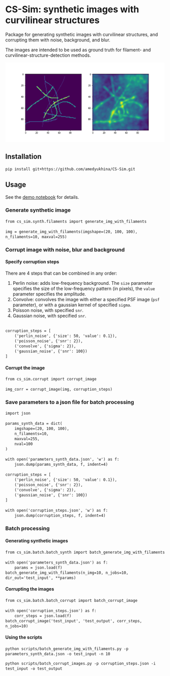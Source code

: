 # CS-Sim: synthetic images with curvilinear structures

Package for generating synthetic images with curvilinear structures, and corrupting them with noise, background, and
blur.

The images are intended to be used as ground truth for filament- and curvilinear-structure-detection methods.

<img src="img/example.png" width="500">

## Installation

```angular2html
pip install git+https://github.com/amedyukhina/CS-Sim.git
```

## Usage

See the [demo notebook](demo.ipynb) for details.

### Generate synthetic image

```
from cs_sim.synth.filaments import generate_img_with_filaments

img = generate_img_with_filaments(imgshape=(20, 100, 100), n_filaments=10, maxval=255)
```

### Corrupt image with noise, blur and background

#### Specify corruption steps

There are 4 steps that can be combined in any order:

1. Perlin noise: adds low-frequency background. The `size` parameter specifies the size of the low-frequency pattern (in
   pixels), the `value` parameter specifies the amplitude.
2. Convolve: convolves the image with either a specified PSF image (`psf` parameter), or with a gaussian kernel of
   specified `sigma`.
3. Poisson noise, with specified `snr`.
4. Gaussian noise, with specified `snr`.

```

corruption_steps = [
    ('perlin_noise', {'size': 50, 'value': 0.1}),
    ('poisson_noise', {'snr': 2}),
    ('convolve', {'sigma': 2}),
    ('gaussian_noise', {'snr': 100})
]
```

#### Corrupt the image

```angular2html
from cs_sim.corrupt import corrupt_image

img_corr = corrupt_image(img, corruption_steps)
```

### Save parameters to a json file for batch processing

```angular2html
import json

params_synth_data = dict(
    imgshape=(20, 100, 100),
    n_filaments=10,
    maxval=255,
    nval=100
)

with open('parameters_synth_data.json', 'w') as f:
    json.dump(params_synth_data, f, indent=4)

corruption_steps = [
    ('perlin_noise', {'size': 50, 'value': 0.1}),
    ('poisson_noise', {'snr': 2}),
    ('convolve', {'sigma': 2}),
    ('gaussian_noise', {'snr': 100})
]

with open('corruption_steps.json', 'w') as f:
    json.dump(corruption_steps, f, indent=4)
```

### Batch processing

#### Generating synthetic images

```angular2html
from cs_sim.batch.batch_synth import batch_generate_img_with_filaments

with open('parameters_synth_data.json') as f:
    params = json.load(f)
batch_generate_img_with_filaments(n_img=10, n_jobs=10, dir_out='test_input', **params)
```

#### Corrupting the images

```angular2html
from cs_sim.batch.batch_corrupt import batch_corrupt_image

with open('corruption_steps.json') as f:
    corr_steps = json.load(f)
batch_corrupt_image('test_input', 'test_output', corr_steps, n_jobs=10)
```

#### Using the scripts

```angular2html
python scripts/batch_generate_img_with_filaments.py -p parameters_synth_data.json -o test_input -n 10
```

```angular2html
python scripts/batch_corrupt_images.py -p corruption_steps.json -i test_input -o test_output
```
